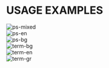 # **USAGE EXAMPLES**


<div>
<img src="/powershell-go-gramoten.gif"
 alt="ps-mixed"
 />
</div>  

<div>
<img src="/powershell-grammatical.gif"
 alt="ps-en"
 />
</div>  

<div>
<img src="/powershell-gramoten.gif"
 alt="ps-bg"
 />
</div>  

<div>
<img src="/term-bg-wrong.gif"
 alt="term-bg"
 />
</div>  

<div>
<img src="/term-en-wrong.gif"
 alt="term-en"
 />
</div>  

<div>
<img src="/terminus-grammatical.gif"
 alt="term-gr"
 />
</div>  